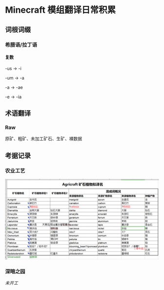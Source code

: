 # Minecraft 模组翻译日常积累

## 词根词缀

### 希腊语/拉丁语

#### 复数

-us -> -i

-um -> -a

-a -> -ae

-e -> -ia

## 术语翻译

### Raw

原矿、粗矿、未加工矿石、生矿、裸数据

## 考据记录

### 农业工艺

![蓝色由我确定](images/AgriCraft.png)

### 深暗之园

*未开工*